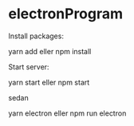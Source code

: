 # electronProgram

Install packages:

yarn add eller npm install

Start server:

yarn start eller npm start

sedan 

yarn electron eller npm run electron
